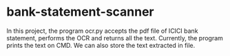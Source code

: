 # bank-statement-scanner

In this project, the program ocr.py accepts the pdf file of ICICI bank statement, performs the OCR and returns all the text. Currently, the program prints the text on CMD. We can also store the text extracted in file.
